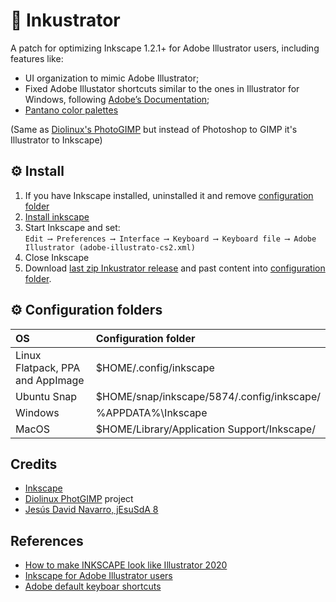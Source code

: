 # 🎨 Inkustrator

A patch for optimizing Inkscape 1.2.1+ for Adobe Illustrator users, including features like:

* UI organization to mimic Adobe Illustrator;
* Fixed Adobe Illustator shortcuts similar to the ones in Illustrator for Windows, following [Adobe’s Documentation](https://helpx.adobe.com/es/illustrator/using/default-keyboard-shortcuts.html);
* [Pantano color palettes](https://www.jesusda.com/projects/colorpalettes/index.html)

(Same as [Diolinux's PhotoGIMP](https://github.com/Diolinux/PhotoGIMP) but instead of Photoshop to GIMP it's Illustrator to Inkscape) 

## ⚙ Install

1. If you have Inkscape installed, uninstalled it and remove [configuration folder](https://github.com/lucasgabmoreno/inkustrator/edit/main/README.md#-configuration-folders)<br>
2. [Install inkscape](https://inkscape.org/release/)<br>
3. Start Inkscape and set:<br>
`Edit ⟶ Preferences ⟶ Interface ⟶ Keyboard ⟶ Keyboard file ⟶ Adobe Illustrator (adobe-illustrato-cs2.xml)`<br>
4. Close Inkscape<br>
5. Download [last zip Inkustrator release](https://github.com/lucasgabmoreno/inkustrator/releases/latest) and past content into [configuration folder](https://github.com/lucasgabmoreno/inkustrator/edit/main/README.md#-configuration-folders).

## ⚙ Configuration folders

| OS | Configuration folder |
| :--- | :--- |
| Linux Flatpack, PPA and AppImage | $HOME/.config/inkscape |
| Ubuntu Snap | $HOME/snap/inkscape/5874/.config/inkscape/ |
| Windows | %APPDATA%\Inkscape |
| MacOS | $HOME/Library/Application Support/Inkscape/ |

## Credits
* [Inkscape](https://inkscape.org/)
* [Diolinux PhotGIMP](https://github.com/Diolinux/PhotoGIMP) project
* [Jesús David Navarro, jEsuSdA 8](https://www.jesusda.com/projects/colorpalettes/index.html)

## References
* [How to make INKSCAPE look like Illustrator 2020](https://youtu.be/fzEjBldtba4)
* [Inkscape for Adobe Illustrator users](https://wiki.inkscape.org/wiki/Inkscape_for_Adobe_Illustrator_users)
* [Adobe default keyboar shortcuts](https://helpx.adobe.com/es/illustrator/using/default-keyboard-shortcuts.html)

